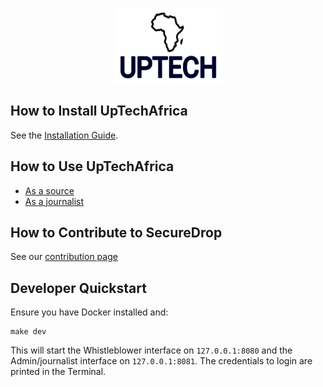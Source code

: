 <p align="center">
  <img src="/securedrop/static/i/logo.png" width="175" height="120">
</p>

## How to Install UpTechAfrica

See the [Installation Guide](https://docs.securedrop.org/en/stable/#installtoc).

## How to Use UpTechAfrica

* [As a source](https://docs.securedrop.org/en/stable/source.html)
* [As a journalist](https://docs.securedrop.org/en/stable/journalist.html)

## How to Contribute to SecureDrop

See our [contribution page](CONTRIBUTING.md)

## Developer Quickstart

Ensure you have Docker installed and:

```
make dev
```

This will start the Whistleblower interface on `127.0.0.1:8080` and the Admin/journalist interface on `127.0.0.1:8081`. The credentials to login are printed in the Terminal.


